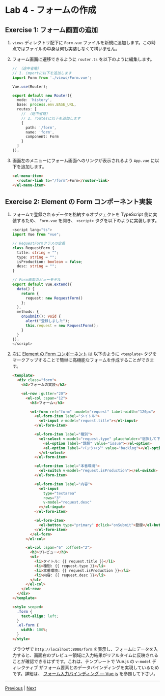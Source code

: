 # Lab 4 - フォームの作成

## Exercise 1: フォーム画面の追加

1. `views` ディレクトリ配下に `Form.vue` ファイルを新規に追加します。この時点ではファイルの中身は何も実装しなくて構いません。

1. フォーム画面に遷移できるように `router.ts` を以下のように編集します。

    ```ts
    // （途中省略）
    // 1. importに以下を追加します
    import Form from './views/Form.vue';

    Vue.use(Router);

    export default new Router({
      mode: 'history',
      base: process.env.BASE_URL,
      routes: [
        // （途中省略）
        // 2. routesに以下を追加します
        {
          path: '/form',
          name: 'form',
          component: Form
        }
      ]
    });
   ```

1. 画面左のメニューにフォーム画面へのリンクが表示されるよう `App.vue` に以下を追加します。

    ```html
    <el-menu-item>
      <router-link to="/form">Form</router-link>
    </el-menu-item>
    ```

## Exercise 2: Element の Form コンポーネント実装

1. フォームで登録されるデータを格納するオブジェクトを TypeScript 側に実装するため、 `Form.vue` を開き、 `<script>` タグを以下のように実装します。

    ```ts
    <script lang="ts">
    import Vue from "vue";

    // RequestFormクラスの定義
    class RequestForm {
      title: string = "";
      type: string = "";
      isProduction: boolean = false;
      desc: string = "";
    }

    // Form画面のビューモデル
    export default Vue.extend({
      data() {
        return {
          request: new RequestForm()
        };
      },
      methods: {
        onSubmit(): void {
          alert("登録しました");
          this.request = new RequestForm();
        }
      }
    });
    </script>
    ```

1. 次に [Element の Form コンポーネント](https://element.eleme.io/#/en-US/component/form) は 以下のように `<template>` タグをマークアップすることで簡単に高機能なフォームを作成することができます。

   ```html
   <template>
     <div class="form">
       <h2>フォームの実装</h2>

       <el-row :gutter="20">
         <el-col :span="12">
           <h3>フォーム</h3>

           <el-form ref="form" :model="request" label-width="120px">
             <el-form-item label="タイトル">
               <el-input v-model="request.title"></el-input>
             </el-form-item>

             <el-form-item label="種別">
               <el-select v-model="request.type" placeholder="選択して下さい">
                 <el-option label="課題" value="issue"></el-option>
                 <el-option label="バックログ" value="backlog"></el-option>
               </el-select>
             </el-form-item>

             <el-form-item label="本番環境">
               <el-switch v-model="request.isProduction"></el-switch>
             </el-form-item>

             <el-form-item label="内容">
               <el-input
                 type="textarea"
                 rows="3"
                 v-model="request.desc"
               ></el-input>
             </el-form-item>

             <el-form-item>
               <el-button type="primary" @click="onSubmit">登録</el-button>
             </el-form-item>
           </el-form>
         </el-col>

         <el-col :span="6" :offset="2">
           <h3>プレビュー</h3>
           <ul>
             <li>タイトル: {{ request.title }}</li>
             <li>種別: {{ request.type }}</li>
             <li>本番環境: {{ request.isProduction }}</li>
             <li>内容: {{ request.desc }}</li>
           </ul>
         </el-col>
       </el-row>
     </div>
   </template>

   <style scoped>
     .form {
       text-align: left;
     }
     .el-form {
       width: 100%;
     }
   </style>
   ```

   ブラウザで `http://localhost:8080/form` を表示し、フォームにデータを入力すると、画面右のプレビュー領域に入力結果がリアルタイムに反映されることが確認できるはずです。これは、テンプレートで Vue.js の `v-model` ディレクティブ がフォーム要素とのデータバインディングを実現しているためです。詳細は、 [フォーム入力バインディング — Vue.js](https://jp.vuejs.org/v2/guide/forms.html) を参照して下さい。

---

[Previous](lab03.md) | [Next](opt01.md)
